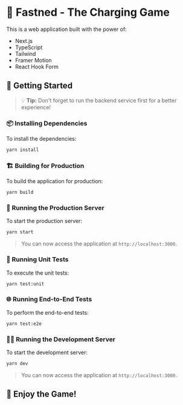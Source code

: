 # 🚀 Fastned - The Charging Game

This is a web application built with the power of:

- Next.js
- TypeScript
- Tailwind
- Framer Motion
- React Hook Form

## 🎯 Getting Started

> 💡 **Tip:** Don't forget to run the backend service first for a better experience!

### 📦 Installing Dependencies

To install the dependencies:

```bash
yarn install
```

### 🏗️ Building for Production

To build the application for production:

```bash
yarn build
```

### 🚀 Running the Production Server

To start the production server:

```bash
yarn start
```

> You can now access the application at `http://localhost:3000`.

### 🧪 Running Unit Tests

To execute the unit tests:

```bash
yarn test:unit
```

### 🌐 Running End-to-End Tests

To perform the end-to-end tests:

```bash
yarn test:e2e
```

### 🏃‍♂️ Running the Development Server

To start the development server:

```bash
yarn dev
```

> You can now access the application at `http://localhost:3000`.

## 🎉 Enjoy the Game!
